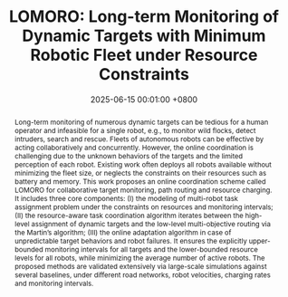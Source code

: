 ---
title:          "LOMORO: Long-term Monitoring of Dynamic Targets with Minimum Robotic Fleet under Resource Constraints"
date:           2025-06-15 00:01:00 +0800
selected:       true
pub:            "IROS"
pub_date:       "2025"
abstract: >-
  Long-term monitoring of numerous dynamic targets can be tedious for a human operator and infeasible for
  a single robot, e.g., to monitor wild flocks, detect intruders,
  search and rescue. Fleets of autonomous robots can be effective
  by acting collaboratively and concurrently. However, the online
  coordination is challenging due to the unknown behaviors of
  the targets and the limited perception of each robot. Existing
  work often deploys all robots available without minimizing the
  fleet size, or neglects the constraints on their resources such as
  battery and memory. This work proposes an online coordination
  scheme called LOMORO for collaborative target monitoring,
  path routing and resource charging. It includes three core
  components: (I) the modeling of multi-robot task assignment
  problem under the constraints on resources and monitoring
  intervals; (II) the resource-aware task coordination algorithm
  iterates between the high-level assignment of dynamic targets
  and the low-level multi-objective routing via the Martin’s
  algorithm; (III) the online adaptation algorithm in case of
  unpredictable target behaviors and robot failures. It ensures
  the explicitly upper-bounded monitoring intervals for all targets
  and the lower-bounded resource levels for all robots, while
  minimizing the average number of active robots. The proposed
  methods are validated extensively via large-scale simulations
  against several baselines, under different road networks, robot
  velocities, charging rates and monitoring intervals.
covers:
  - src: /assets/images/covers/cover1.jpg
  - src: /assets/images/covers/cover5.jpg
authors:
- Mingke Lu
- Shuaikang Wang
- Meng Guo
links:
  Paper: https://mingkelu.github.io/LOMORO_site/
---